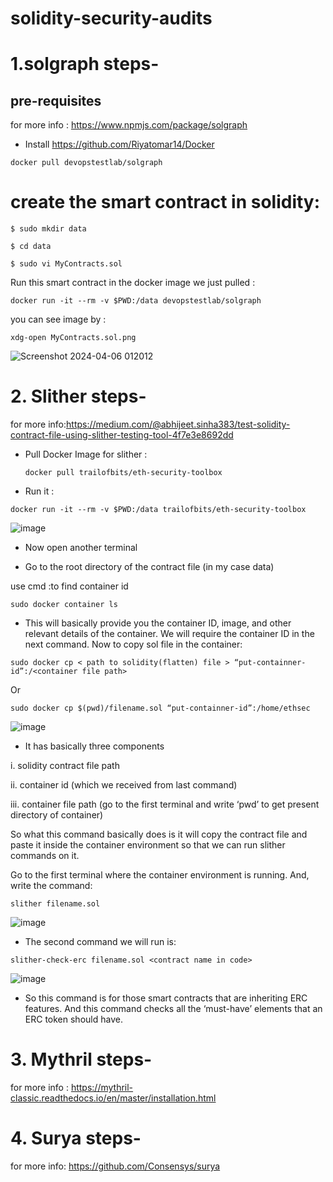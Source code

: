 # solidity-security-audits

# 1.solgraph steps-

## pre-requisites

for more info : https://www.npmjs.com/package/solgraph 

* Install https://github.com/Riyatomar14/Docker

```
docker pull devopstestlab/solgraph
```

# create the smart contract in solidity:

```
$ sudo mkdir data
```
```
$ cd data
```
```
$ sudo vi MyContracts.sol
```

Run this smart contract in the docker image we just pulled : 

```
docker run -it --rm -v $PWD:/data devopstestlab/solgraph
```

you can see image by :

```
xdg-open MyContracts.sol.png
```

![Screenshot 2024-04-06 012012](https://github.com/Riyatomar14/solidity-security-audits/assets/143107173/9333164e-74d5-4908-a160-c719473c4570)

# 2. Slither steps-

for more info:https://medium.com/@abhijeet.sinha383/test-solidity-contract-file-using-slither-testing-tool-4f7e3e8692dd

* Pull Docker Image for slither :
  
  ```
  docker pull trailofbits/eth-security-toolbox
  ``` 

* Run it :
  
```
docker run -it --rm -v $PWD:/data trailofbits/eth-security-toolbox
```

![image](https://github.com/Riyatomar14/solidity-security-audits/assets/143107173/75199822-99bc-4346-903b-2f347c3d9eaa)

* Now open another terminal

* Go to the root directory of the contract file (in my case data)

use cmd :to find container id

```
sudo docker container ls
```

* This will basically provide you the container ID, image, and other relevant details of the container. We will require the container ID in the next command.
Now to copy sol file in the container:

```
sudo docker cp < path to solidity(flatten) file > “put-containner-id”:/<container file path>
```

Or

```
sudo docker cp $(pwd)/filename.sol “put-containner-id”:/home/ethsec
```

![image](https://github.com/Riyatomar14/solidity-security-audits/assets/143107173/4776a796-6fcc-4c57-a1cd-3748024b3b0c)

* It has basically three components

i. solidity contract file path

ii. container id (which we received from last command)

iii. container file path (go to the first terminal and write ‘pwd’ to get present directory of container)

So what this command basically does is it will copy the contract file and paste it inside the container environment so that we can run slither commands on it.

Go to the first terminal where the container environment is running. And, write the command:

```
slither filename.sol
```

![image](https://github.com/Riyatomar14/solidity-security-audits/assets/143107173/ec16745a-b262-474c-bd31-e5e7159c2875)

* The second command we will run is:
  
```
slither-check-erc filename.sol <contract name in code>
```

![image](https://github.com/Riyatomar14/solidity-security-audits/assets/143107173/9d6fbe3c-d73f-4b15-8359-354117cccf10)

* So this command is for those smart contracts that are inheriting ERC features. And this command checks all the ‘must-have’ elements that an ERC token should have.

# 3. Mythril steps-

for more info : https://mythril-classic.readthedocs.io/en/master/installation.html




# 4. Surya steps-

for more info: https://github.com/Consensys/surya






